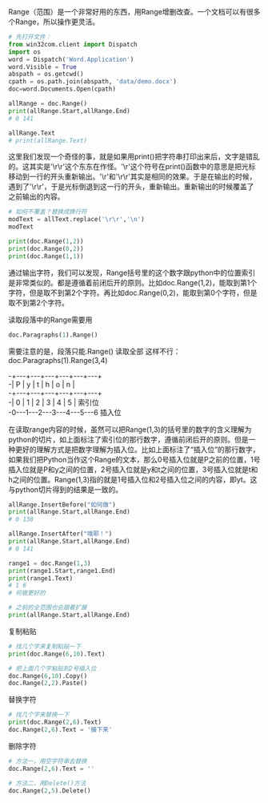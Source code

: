 Range（范围）是一个非常好用的东西，用Range增删改查。一个文档可以有很多个Range，所以操作更灵活。

```python
# 先打开文件：
from win32com.client import Dispatch
import os
word = Dispatch('Word.Application') 
word.Visible = True
abspath = os.getcwd()
cpath = os.path.join(abspath, 'data/demo.docx')
doc=word.Documents.Open(cpath)
```


```python
allRange = doc.Range()
print(allRange.Start,allRange.End) 
# 0 141
```


```python
allRange.Text
# print(allRange.Text)
```

这里我们发现一个奇怪的事，就是如果用print()把字符串打印出来后，文字是错乱的。这其实是'\r\r'这个东东在作怪。'\r'这个符号在print()函数中的意思是把光标移动到一行的开头重新输出。'\r'和'\r\r'其实是相同的效果。于是在输出的时候，遇到了'\r\r'，于是光标倒退到这一行的开头，重新输出。重新输出的时候覆盖了之前输出的内容。

```python
# 如何不覆盖？替换成换行符
modText = allText.replace('\r\r','\n')
modText
```

```python
print(doc.Range(1,2)) 
print(doc.Range(0,2)) 
print(doc.Range(1,1)) 
```
通过输出字符，我们可以发现，Range括号里的这个数字跟python中的位置索引是非常类似的。都是遵循着前闭后开的原则。比如doc.Range(1,2)，能取到第1个字符，但是取不到第2个字符。再比如doc.Range(0,2)，能取到第0个字符，但是取不到第2个字符。

读取段落中的Range需要用
```python
doc.Paragraphs(1).Range()
```
需要注意的是，段落只能.Range() 读取全部 
这样不行：doc.Paragraphs(1).Range(3,4)

-+---+---+---+---+---+---+  
-| P | y | t | h | o | n |  
-+---+---+---+---+---+---+  
-| 0 | 1 | 2 | 3 | 4 | 5 |  索引位  
-0---1---2---3---4---5---6  插入位  


在读取range内容的时候，虽然可以把Range(1,3)的括号里的数字的含义理解为python的切片，如上面标注了索引位的那行数字，遵循前闭后开的原则。但是一种更好的理解方式是把数字理解为插入位。比如上面标注了“插入位”的那行数字，如果我们把Python当作这个Range的文本，那么0号插入位就是P之前的位置，1号插入位就是P和y之间的位置，2号插入位就是y和t之间的位置，3号插入位就是t和h之间的位置。Range(1,3)指的就是1号插入位和2号插入位之间的内容，即yt。这与python切片得到的结果是一致的。

```python
allRange.InsertBefore("如何做")
print(allRange.Start,allRange.End) 
# 0 138
```

```python
allRange.InsertAfter("哦耶！")
print(allRange.Start,allRange.End) 
# 0 141
```

```python
range1 = doc.Range(1,3)
print(range1.Start,range1.End)
print(range1.Text)
# 1 6
# 何做更好的
```

```python
# 之前的全范围也会跟着扩展
print(allRange.Start,allRange.End) 
```

复制粘贴
```python
# 找几个字来复制粘贴一下
print(doc.Range(6,10).Text)
```

```python
# 把上面几个字粘贴到2号插入位
doc.Range(6,10).Copy()
doc.Range(2,2).Paste()
```

替换字符
```python
# 找几个字来替换一下
print(doc.Range(2,6).Text)
doc.Range(2,6).Text = '接下来'
```

删除字符
```python
# 方法一，用空字符串去替换
doc.Range(2,6).Text = ''

# 方法二，用Delete()方法
doc.Range(2,5).Delete()
```


